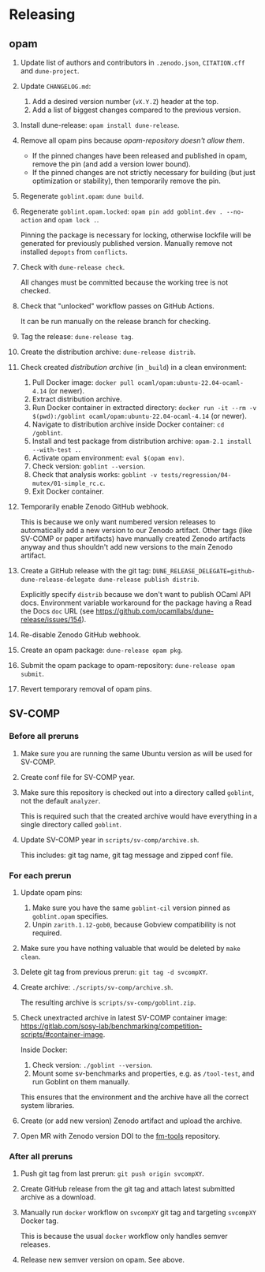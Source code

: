 # Releasing

## opam

1. Update list of authors and contributors in `.zenodo.json`, `CITATION.cff` and `dune-project`.
2. Update `CHANGELOG.md`:

    1. Add a desired version number (`vX.Y.Z`) header at the top.
    2. Add a list of biggest changes compared to the previous version.

3. Install dune-release: `opam install dune-release`.
4. Remove all opam pins because _opam-repository doesn't allow them_.

    * If the pinned changes have been released and published in opam, remove the pin (and add a version lower bound).
    * If the pinned changes are not strictly necessary for building (but just optimization or stability), then temporarily remove the pin.

5. Regenerate `goblint.opam`: `dune build`.
6. Regenerate `goblint.opam.locked`: `opam pin add goblint.dev . --no-action` and `opam lock .`.

    Pinning the package is necessary for locking, otherwise lockfile will be generated for previously published version.
    Manually remove not installed `depopts` from `conflicts`.

7. Check with `dune-release check`.

    All changes must be committed because the working tree is not checked.

8. Check that "unlocked" workflow passes on GitHub Actions.

    It can be run manually on the release branch for checking.

9. Tag the release: `dune-release tag`.
10. Create the distribution archive: `dune-release distrib`.

11. Check created _distribution archive_ (in `_build`) in a clean environment:

    1. Pull Docker image: `docker pull ocaml/opam:ubuntu-22.04-ocaml-4.14` (or newer).
    2. Extract distribution archive.
    3. Run Docker container in extracted directory: `docker run -it --rm -v $(pwd):/goblint ocaml/opam:ubuntu-22.04-ocaml-4.14` (or newer).
    4. Navigate to distribution archive inside Docker container: `cd /goblint`.
    5. Install and test package from distribution archive: `opam-2.1 install --with-test .`.
    6. Activate opam environment: `eval $(opam env)`.
    7. Check version: `goblint --version`.
    8. Check that analysis works: `goblint -v tests/regression/04-mutex/01-simple_rc.c`.
    9. Exit Docker container.

12. Temporarily enable Zenodo GitHub webhook.

    This is because we only want numbered version releases to automatically add a new version to our Zenodo artifact.
    Other tags (like SV-COMP or paper artifacts) have manually created Zenodo artifacts anyway and thus shouldn't add new versions to the main Zenodo artifact.

13. Create a GitHub release with the git tag: `DUNE_RELEASE_DELEGATE=github-dune-release-delegate dune-release publish distrib`.

    Explicitly specify `distrib` because we don't want to publish OCaml API docs.
    Environment variable workaround for the package having a Read the Docs `doc` URL (see <https://github.com/ocamllabs/dune-release/issues/154>).

14. Re-disable Zenodo GitHub webhook.

15. Create an opam package: `dune-release opam pkg`.
16. Submit the opam package to opam-repository: `dune-release opam submit`.
17. Revert temporary removal of opam pins.


## SV-COMP

### Before all preruns

1. Make sure you are running the same Ubuntu version as will be used for SV-COMP.
2. Create conf file for SV-COMP year.
3. Make sure this repository is checked out into a directory called `goblint`, not the default `analyzer`.

    This is required such that the created archive would have everything in a single directory called `goblint`.

4. Update SV-COMP year in `scripts/sv-comp/archive.sh`.

    This includes: git tag name, git tag message and zipped conf file.

### For each prerun

1. Update opam pins:

    1. Make sure you have the same `goblint-cil` version pinned as `goblint.opam` specifies.
    2. Unpin `zarith.1.12-gob0`, because Gobview compatibility is not required.

2. Make sure you have nothing valuable that would be deleted by `make clean`.
3. Delete git tag from previous prerun: `git tag -d svcompXY`.
4. Create archive: `./scripts/sv-comp/archive.sh`.

    The resulting archive is `scripts/sv-comp/goblint.zip`.

5. Check unextracted archive in latest SV-COMP container image: <https://gitlab.com/sosy-lab/benchmarking/competition-scripts/#container-image>.

    Inside Docker:

    1. Check version: `./goblint --version`.
    2. Mount some sv-benchmarks and properties, e.g. as `/tool-test`, and run Goblint on them manually.

    This ensures that the environment and the archive have all the correct system libraries.

6. Create (or add new version) Zenodo artifact and upload the archive.

7. Open MR with Zenodo version DOI to the [fm-tools](https://gitlab.com/sosy-lab/benchmarking/fm-tools) repository.

<!-- 7. Check pushed archive via CoveriTeam-Remote: <https://gitlab.com/sosy-lab/software/coveriteam/-/blob/main/doc/competition-help.md>.

1. Clone coveriteam repository.
2. Locally modify `actors/goblint.yml` archive location to the raw URL of the pushed archive.
3. Run Goblint on some sv-benchmarks and properties via CoveriTeam.

This ensures that Goblint runs on SoSy-Lab servers. -->

### After all preruns

1. Push git tag from last prerun: `git push origin svcompXY`.
2. Create GitHub release from the git tag and attach latest submitted archive as a download.
3. Manually run `docker` workflow on `svcompXY` git tag and targeting `svcompXY` Docker tag.

    This is because the usual `docker` workflow only handles semver releases.

4. Release new semver version on opam. See above.
